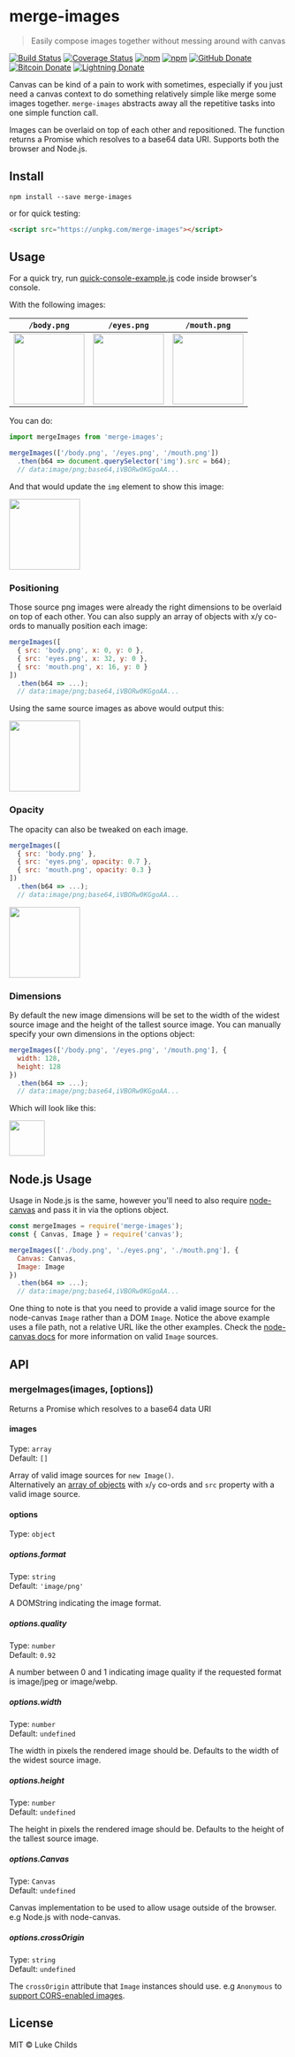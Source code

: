 # merge-images

> Easily compose images together without messing around with canvas

[![Build Status](https://travis-ci.org/lukechilds/merge-images.svg?branch=master)](https://travis-ci.org/lukechilds/merge-images)
[![Coverage Status](https://coveralls.io/repos/github/lukechilds/merge-images/badge.svg?branch=master)](https://coveralls.io/github/lukechilds/merge-images?branch=master)
[![npm](https://img.shields.io/npm/dm/merge-images.svg)](https://www.npmjs.com/package/merge-images)
[![npm](https://img.shields.io/npm/v/merge-images.svg)](https://www.npmjs.com/package/merge-images)
[![GitHub Donate](https://badgen.net/badge/GitHub/Sponsor/D959A7?icon=github)](https://github.com/sponsors/lukechilds)
[![Bitcoin Donate](https://badgen.net/badge/Bitcoin/Donate/F19537?icon=bitcoin)](https://lu.ke/tip/bitcoin)
[![Lightning Donate](https://badgen.net/badge/Lightning/Donate/F6BC41?icon=bitcoin-lightning)](https://lu.ke/tip/lightning)

Canvas can be kind of a pain to work with sometimes, especially if you just need a canvas context to do something relatively simple like merge some images together. `merge-images` abstracts away all the repetitive tasks into one simple function call.

Images can be overlaid on top of each other and repositioned. The function returns a Promise which resolves to a base64 data URI. Supports both the browser and Node.js.

## Install

```shell
npm install --save merge-images
```

or for quick testing:

```html
<script src="https://unpkg.com/merge-images"></script>
```

## Usage

For a quick try, run [quick-console-example.js](/quick-console-example.js) code inside browser's console.

With the following images:

`/body.png`|`/eyes.png`|`/mouth.png`
---|---|---
<img src="/test/fixtures/body.png" width="128">|<img src="/test/fixtures/eyes.png" width="128">|<img src="/test/fixtures/mouth.png" width="128">

You can do:

```js
import mergeImages from 'merge-images';

mergeImages(['/body.png', '/eyes.png', '/mouth.png'])
  .then(b64 => document.querySelector('img').src = b64);
  // data:image/png;base64,iVBORw0KGgoAA...
```

And that would update the `img` element to show this image:

<img src="/test/fixtures/face.png" width="128">

### Positioning

Those source png images were already the right dimensions to be overlaid on top of each other. You can also supply an array of objects with x/y co-ords to manually position each image:

```js
mergeImages([
  { src: 'body.png', x: 0, y: 0 },
  { src: 'eyes.png', x: 32, y: 0 },
  { src: 'mouth.png', x: 16, y: 0 }
])
  .then(b64 => ...);
  // data:image/png;base64,iVBORw0KGgoAA...
```

Using the same source images as above would output this:

<img src="/test/fixtures/face-custom-positions.png" width="128">

### Opacity

The opacity can also be tweaked on each image.

```js
mergeImages([
  { src: 'body.png' },
  { src: 'eyes.png', opacity: 0.7 },
  { src: 'mouth.png', opacity: 0.3 }
])
  .then(b64 => ...);
  // data:image/png;base64,iVBORw0KGgoAA...
```

<img src="/test/fixtures/face-opacity.png" width="128">

### Dimensions

By default the new image dimensions will be set to the width of the widest source image and the height of the tallest source image. You can manually specify your own dimensions in the options object:

```js
mergeImages(['/body.png', '/eyes.png', '/mouth.png'], {
  width: 128,
  height: 128
})
  .then(b64 => ...);
  // data:image/png;base64,iVBORw0KGgoAA...
```

Which will look like this:

<img src="/test/fixtures/face-custom-dimension.png" width="64">

## Node.js Usage

Usage in Node.js is the same, however you'll need to also require [node-canvas](https://github.com/Automattic/node-canvas) and pass it in via the options object.

```js
const mergeImages = require('merge-images');
const { Canvas, Image } = require('canvas');

mergeImages(['./body.png', './eyes.png', './mouth.png'], {
  Canvas: Canvas,
  Image: Image
})
  .then(b64 => ...);
  // data:image/png;base64,iVBORw0KGgoAA...
```

One thing to note is that you need to provide a valid image source for the node-canvas `Image` rather than a DOM `Image`. Notice the above example uses a file path, not a relative URL like the other examples. Check the [node-canvas docs](https://github.com/Automattic/node-canvas) for more information on valid `Image` sources.

## API

### mergeImages(images, [options])

Returns a Promise which resolves to a base64 data URI

#### images

Type: `array`<br>
Default: `[]`

Array of valid image sources for `new Image()`.<br>
Alternatively an [array of objects](#positioning) with `x`/`y` co-ords and `src` property with a valid image source.

#### options

Type: `object`

##### options.format

Type: `string`<br>
Default: `'image/png'`

A DOMString indicating the image format.

##### options.quality

Type: `number`<br>
Default: `0.92`

A number between 0 and 1 indicating image quality if the requested format is image/jpeg or image/webp.

##### options.width

Type: `number`<br>
Default: `undefined`

The width in pixels the rendered image should be. Defaults to the width of the widest source image.

##### options.height

Type: `number`<br>
Default: `undefined`

The height in pixels the rendered image should be. Defaults to the height of the tallest source image.

##### options.Canvas

Type: `Canvas`<br>
Default: `undefined`

Canvas implementation to be used to allow usage outside of the browser. e.g Node.js with node-canvas.

##### options.crossOrigin

Type: `string`<br>
Default: `undefined`

The `crossOrigin` attribute that `Image` instances should use. e.g `Anonymous` to [support CORS-enabled images](https://developer.mozilla.org/en-US/docs/Web/HTML/CORS_enabled_image).

## License

MIT © Luke Childs
